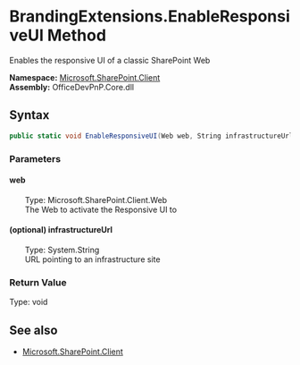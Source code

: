 # BrandingExtensions.EnableResponsiveUI Method  
Enables the responsive UI of a classic SharePoint Web  

**Namespace:** [Microsoft.SharePoint.Client](Microsoft.SharePoint.Client.md)  
**Assembly:** OfficeDevPnP.Core.dll  
## Syntax
```C#
public static void EnableResponsiveUI(Web web, String infrastructureUrl)
```
### Parameters
#### web  
&emsp;&emsp;Type: Microsoft.SharePoint.Client.Web  
&emsp;&emsp;The Web to activate the Responsive UI to  

#### (optional) infrastructureUrl  
&emsp;&emsp;Type: System.String  
&emsp;&emsp;URL pointing to an infrastructure site  

### Return Value
Type: void  

## See also
- [Microsoft.SharePoint.Client](Microsoft.SharePoint.Client.md)
